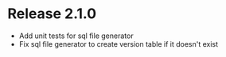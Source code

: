 # Release 2.1.0
 - Add unit tests for sql file generator
 - Fix sql file generator to create version table if it doesn't exist
 